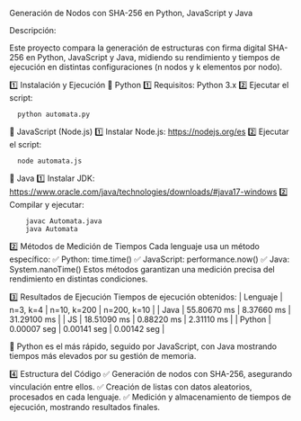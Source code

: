 Generación de Nodos con SHA-256 en Python, JavaScript y Java

Descripción:

Este proyecto compara la generación de estructuras con firma digital SHA-256 en Python, JavaScript y Java, midiendo su rendimiento y tiempos de ejecución en distintas configuraciones (n nodos y k elementos por nodo).

1️⃣ Instalación y Ejecución
🔹 Python
1️⃣ Requisitos: Python 3.x
2️⃣ Ejecutar el script:

      python automata.py


🔹 JavaScript (Node.js)
1️⃣ Instalar Node.js: https://nodejs.org/es
2️⃣ Ejecutar el script:

      node automata.js


🔹 Java
1️⃣ Instalar JDK: https://www.oracle.com/java/technologies/downloads/#java17-windows
2️⃣ Compilar y ejecutar:

        javac Automata.java
        java Automata


2️⃣ Métodos de Medición de Tiempos
Cada lenguaje usa un método específico:
✅ Python: time.time()
✅ JavaScript: performance.now()
✅ Java: System.nanoTime()
Estos métodos garantizan una medición precisa del rendimiento en distintas condiciones.

3️⃣ Resultados de Ejecución
Tiempos de ejecución obtenidos:
| Lenguaje | n=3, k=4    | n=10, k=200 | n=200, k=10 | 
| Java     | 55.80670 ms | 8.37660 ms  | 31.29100 ms | 
| JS       | 18.51090 ms | 0.88220 ms  | 2.31110 ms  | 
| Python   | 0.00007 seg | 0.00141 seg | 0.00142 seg | 


📌 Python es el más rápido, seguido por JavaScript, con Java mostrando tiempos más elevados por su gestión de memoria.

4️⃣ Estructura del Código
✅ Generación de nodos con SHA-256, asegurando vinculación entre ellos.
✅ Creación de listas con datos aleatorios, procesados en cada lenguaje.
✅ Medición y almacenamiento de tiempos de ejecución, mostrando resultados finales.

